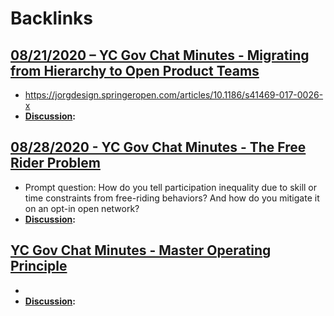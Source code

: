 
# Backlinks
## [08/21/2020 – YC Gov Chat Minutes - Migrating from Hierarchy to Open Product Teams](<08/21/2020 – YC Gov Chat Minutes - Migrating from Hierarchy to Open Product Teams.md>)
- https://jorgdesign.springeropen.com/articles/10.1186/s41469-017-0026-x
- **[Discussion](<Discussion.md>):**

## [08/28/2020 - YC Gov Chat Minutes - The Free Rider Problem](<08/28/2020 - YC Gov Chat Minutes - The Free Rider Problem.md>)
- Prompt question: How do you tell participation inequality due to skill or time constraints from free-riding behaviors? And how do you mitigate it on an opt-in open network?
- **[Discussion](<Discussion.md>):**

## [YC Gov Chat Minutes - Master Operating Principle](<YC Gov Chat Minutes - Master Operating Principle.md>)
- 
- **[Discussion](<Discussion.md>):**

